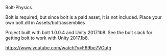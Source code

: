 Bolt-Physics

Bolt is required, but since bolt is a paid asset, it is not included.  Place your own bolt.dll in Assets/bolt/assemblies

Project built with bolt 1.0.0.4 and Unity 2017.1b8.
See the bolt slack for getting bolt to work with Unity 2017.1b8.

https://www.youtube.com/watch?v=F69be7VOutg
